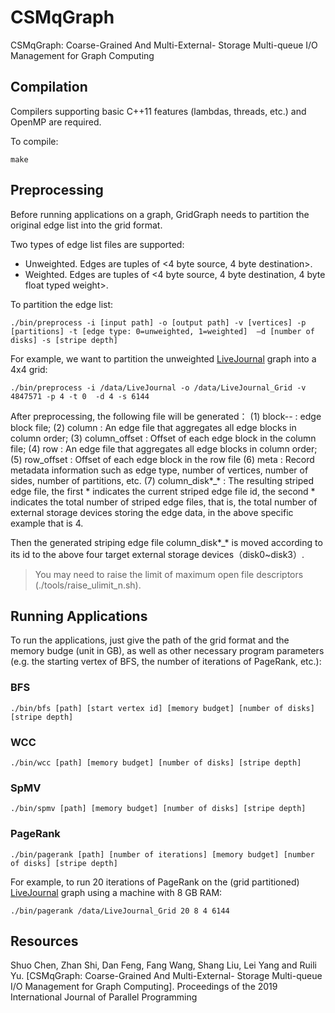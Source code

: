 # CSMqGraph
CSMqGraph: Coarse-Grained And Multi-External- Storage Multi-queue I/O Management for Graph Computing
## Compilation
Compilers supporting basic C++11 features (lambdas, threads, etc.) and OpenMP are required.

To compile:
```
make
```
## Preprocessing
Before running applications on a graph, GridGraph needs to partition the original edge list into the grid format.

Two types of edge list files are supported:
- Unweighted. Edges are tuples of <4 byte source, 4 byte destination>.
- Weighted. Edges are tuples of <4 byte source, 4 byte destination, 4 byte float typed weight>.

To partition the edge list:
```
./bin/preprocess -i [input path] -o [output path] -v [vertices] -p [partitions] -t [edge type: 0=unweighted, 1=weighted]  –d [number of disks] -s [stripe depth]
```
For example, we want to partition the unweighted [LiveJournal](http://snap.stanford.edu/data/soc-LiveJournal1.html) graph into a 4x4 grid:
```
./bin/preprocess -i /data/LiveJournal -o /data/LiveJournal_Grid -v 4847571 -p 4 -t 0  -d 4 -s 6144
```
After preprocessing, the following file will be generated：
(1) block-*-* : edge block file;
(2) column : An edge file that aggregates all edge blocks in column order;
(3) column_offset : Offset of each edge block in the column file;
(4) row : An edge file that aggregates all edge blocks in column order;
(5) row_offset : Offset of each edge block in the row file
(6) meta : Record metadata information such as edge type, number of vertices, number of sides, number of partitions, etc.
(7) column_disk*_* :  The resulting striped edge file, the first * indicates the current striped edge file id, the second * indicates the total number of striped edge files, that is, the total number of external storage devices storing the edge data, in the above specific example that is 4.

Then the generated striping edge file column_disk*_* is moved according to its id to the above four target external storage devices（disk0~disk3）.
> You may need to raise the limit of maximum open file descriptors (./tools/raise\_ulimit\_n.sh).

## Running Applications
To run the applications, just give the path of the grid format and the memory budge (unit in GB), as well as other necessary program parameters (e.g. the starting vertex of BFS, the number of iterations of PageRank, etc.):

### BFS
```
./bin/bfs [path] [start vertex id] [memory budget] [number of disks] [stripe depth]
```

### WCC
```
./bin/wcc [path] [memory budget] [number of disks] [stripe depth]
```

### SpMV
```
./bin/spmv [path] [memory budget] [number of disks] [stripe depth]
```

### PageRank
```
./bin/pagerank [path] [number of iterations] [memory budget] [number of disks] [stripe depth]
```

For example, to run 20 iterations of PageRank on the (grid partitioned) [LiveJournal](http://snap.stanford.edu/data/soc-LiveJournal1.html) graph using a machine with 8 GB RAM:
```
./bin/pagerank /data/LiveJournal_Grid 20 8 4 6144
```
## Resources
Shuo Chen, Zhan Shi, Dan Feng, Fang Wang, Shang Liu, Lei Yang and Ruili Yu. [CSMqGraph: Coarse-Grained And Multi-External-
Storage Multi-queue I/O Management for Graph Computing]. Proceedings of the 2019 International Journal of Parallel Programming
